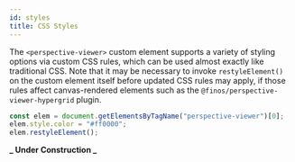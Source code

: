 ```yaml
---
id: styles
title: CSS Styles
---
```


The `<perspective-viewer>` custom element supports a variety of styling options
via custom CSS rules, which can be used almost exactly like traditional CSS.
Note that it may be necessary to invoke `restyleElement()` on the custom element
itself before updated CSS rules may apply, if those rules affect canvas-rendered
elements such as the `@finos/perspective-viewer-hypergrid` plugin.

```javascript
const elem = document.getElementsByTagName("perspective-viewer")[0];
elem.style.color = "#ff0000";
elem.restyleElement();
```

**_ Under Construction _**
